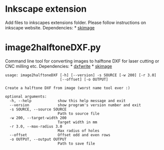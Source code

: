 # Inkscape extension
Add files to inkscapes extensions folder. Please follow instructions on inkscape website.
Dependencies:
    * [skimage](http://scikit-image.org/)


# image2halftoneDXF.py
Command line tool for converting images to halftone DXF for laser cutting or CNC milling etc.
Dependencies:
    * [dxfwrite](http://pythonhosted.org/dxfwrite/index.html)
    * [skimage](http://scikit-image.org/)


```shell
usage: image2halftoneDXF [-h] [--version] -s SOURCE [-w 200] [-r 3.0]
                         [--offset] [-o OUTPUT]

Create a halftone DXF from image (worst name tool ever :)

optional arguments:
  -h, --help            show this help message and exit
  --version             show program's version number and exit
  -s SOURCE, --source SOURCE
                        Path to source file
  -w 200, --target-width 200
                        Target width in mm
  -r 3.0, --max-radius 3.0
                        Max radius of holes
  --offset              Offset odd and even rows
  -o OUTPUT, --output OUTPUT
                        Path to save file
```
